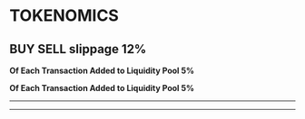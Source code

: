 # TOKENOMICS

## BUY SELL slippage 12%&#x20;

**Of Each Transaction Added to Liquidity Pool  5%**

**Of Each Transaction Added to Liquidity Pool  5%**

****

****



